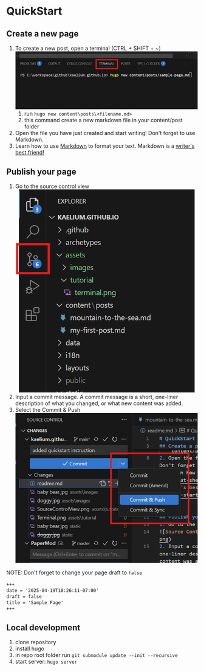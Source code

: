 # QuickStart

## Create a new page
1. To create a new post, open a terminal (CTRL + SHIFT + ~)
![Terminal in VSCode](/assets/tutorial/terminal.png)
    1. run `hugo new content\posts\<filename.md>`
    2. this command create a new markdown file in your content/post folder
2. Open the file you have just created and start writing! Don't forget to use Markdown. 
3. Learn how to use [Markdown](https://www.markdownguide.org/cheat-sheet/) to format your text. Markdown is a [writer's best friend!](https://www.markdownguide.org/getting-started/#why-use-markdown)


## Publish your page
1. Go to the source control view
![Source Control View](/assets/tutorial/SourceControlView.png)
2. Input a commit message. A commit message is a short, one-liner description of what you changed, or what new content was added. 
3. Select the Commit & Push
![](/assets/tutorial/CommitAndPush.png)

NOTE: Don't forget to change your page draft to `false`
```
+++
date = '2025-04-19T18:26:11-07:00'
draft = false 
title = 'Sample Page'
+++
```

## Local development
1. clone repository
2. install hugo
3. in repo root folder run `git submodule update --init --recursive` 
4. start server: `hugo server`
